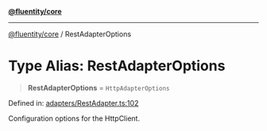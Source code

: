 [**@fluentity/core**](../README.md)

***

[@fluentity/core](../globals.md) / RestAdapterOptions

# Type Alias: RestAdapterOptions

> **RestAdapterOptions** = `HttpAdapterOptions`

Defined in: [adapters/RestAdapter.ts:102](https://github.com/cedricpierre/fluentity-core/blob/bb9f0ba794b1c5108cdb2855b21da06652ddfeb2/src/adapters/RestAdapter.ts#L102)

Configuration options for the HttpClient.
